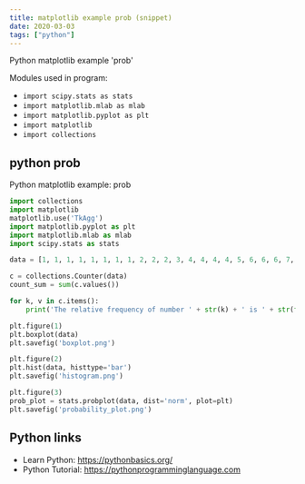 ```yaml
---
title: matplotlib example prob (snippet)
date: 2020-03-03
tags: ["python"]
---
```

Python matplotlib example 'prob'


Modules used in program: 
* `import scipy.stats as stats`
* `import matplotlib.mlab as mlab`
* `import matplotlib.pyplot as plt `
* `import matplotlib`
* `import collections`

## python prob

Python matplotlib example: prob

```python
import collections
import matplotlib
matplotlib.use('TkAgg')
import matplotlib.pyplot as plt 
import matplotlib.mlab as mlab
import scipy.stats as stats

data = [1, 1, 1, 1, 1, 1, 1, 1, 2, 2, 2, 3, 4, 4, 4, 4, 5, 6, 6, 6, 7, 7, 7, 7, 7, 7, 7, 7, 8, 8, 9, 9]

c = collections.Counter(data)
count_sum = sum(c.values())

for k, v in c.items():
	print('The relative frequency of number ' + str(k) + ' is ' + str(float(v) / count_sum) + '. The absolute frequency is ' + str(v) + ". ")

plt.figure(1)
plt.boxplot(data)
plt.savefig('boxplot.png')

plt.figure(2)
plt.hist(data, histtype='bar')
plt.savefig('histogram.png')

plt.figure(3)
prob_plot = stats.probplot(data, dist='norm', plot=plt)
plt.savefig('probability_plot.png')


```

## Python links

- Learn Python: https://pythonbasics.org/
- Python Tutorial: https://pythonprogramminglanguage.com

